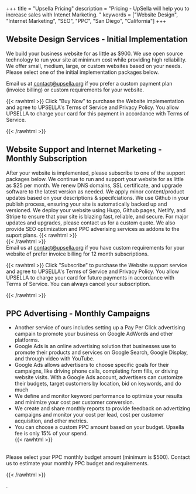 +++
title = "Upsella Pricing"
description = "Pricing - UpSella will help you to increase sales with Intenet Marketing. "
keywords = ["Website Design", "Internet Marketing", "SEO", "PPC", "San Diego", "California"]
+++

## Website Design Services - Initial Implementation

  We build your business website for as little as $900. 
  We use open source technology to run your site at minimum cost while providing high reliability. 
  We offer small, medium, large, or custom websites based on your needs. 
  Please select one of the initial implementation packages below.  
  
Email us at contact@upsella.org if you prefer a custom payment plan (invoice billing) or custom requirements for your website.

{{< rawhtml >}}
Click "Buy Now” to purchase the Website implementation and agree to UPSELLA's Terms of Service and Privacy Policy.  You allow UPSELLA to charge your card for this payment in accordance with Terms of Service. 
<br>
  <div id="pricewell-563bb39c-ce30-47ee-a9cb-e36240215559"></div><script src="https://snippet.pricewell.io/563bb39c-ce30-47ee-a9cb-e36240215559/pricewell.js" async=""></script>
{{< /rawhtml >}}  


## Website Support and Internet Marketing - Monthly Subscription

  After your website is implemented, please subscribe to one of the support packages below.
  We continue to run and support your website for as little as $25 per month. 
  We renew DNS domains, SSL certificate, and upgrade software to the latest version as needed.
  We apply minor content/product updates based on your descriptions & specifciations.
  We use Github in your publish process, ensuring your site is automatically backed up and versioned.
  We deploy your website using Hugo, Github pages, Netlify, and Stripe to ensure that your site is blazing fast, reliable, and secure.
  For major updates and upgrades, please contact us for a custom quote. 
  We also provide SEO optimization and PPC adverising services as addons to the suport plans.
{{< rawhtml >}}
  <br>
{{< /rawhtml >}}  
  Email us at contact@upsella.org if you have custom requirements for your website of prefer invoice billing for 12 month subscriptions.


{{< rawhtml >}}
Click "Subscribe” to purchase the Website support service and agree to UPSELLA's Terms of Service and Privacy Policy.  You allow UPSELLA to charge your card for future payments in accordance with Terms of Service. You can always cancel your subscription.
<br>
<div id="pricewell-a5674410-9bb3-4444-820c-137b6aef59c7"></div><script src="https://snippet.pricewell.io/a5674410-9bb3-4444-820c-137b6aef59c7/pricewell.js" async=""></script>
{{< /rawhtml >}}  


## PPC Advertising - Monthly Campaigns

  * Another service of ours includes setting up a Pay Per Click advertising campain to promote your business on Google AdWords and other platforms.
  * Google Ads is an online advertising solution that businesses use to promote their products and services on Google Search, Google Display, and through video with YouTube.
  * Google Ads allows advertisers to choose specific goals for their campaigns, like driving phone calls, completing form fills, or driving website visits. With a Google Ads account, advertisers can customize their budgets, target customers by location, bid on keywords, and do much
  * We define and monitor keyword performance to optimize your results and minimize your cost per customer conversion.
  * We create and share monthly reports to provide feedback on advertizing campaigns and monitor your cost per lead, cost per customer acquisition, and other metrics.
  * You can choose a custom PPC amount based on your budget.  Upsella fee is only 15% of your spend.  
{{< rawhtml >}}
<br>   
Please select your PPC monthly budget amount (minimum is $500).  Contact us to estimate your monthly PPC budget and requirements.
</p>

<div id="pricewell-e72386fb-cf95-4b91-b30d-817767f60122"></div><script src="https://snippet.pricewell.io/e72386fb-cf95-4b91-b30d-817767f60122/pricewell.js" async=""></script>

{{< /rawhtml >}}  
  


.
 